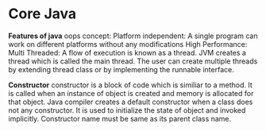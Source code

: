 # Core Java


**Features of java**
 oops concept:
 Platform independent: A single program can work on different platforms without any modifications
 High Performance:
 Multi Threaded: A flow of execution is known as a thread. JVM creates a thread which is called the main thread. The user can create 
                 multiple threads by extending thread class or by implementing the runnable interface.
                 
 **Constructor**
 constructor is a block of code which is similiar to a method. It is called when an instance of object is created and memory is allocated 
 for that object. Java compiler creates a default constructor when a class does not any constructor. It is used to initialize the state of 
 object and invoked implicitly. Constructor name must be same as its parent class name.
